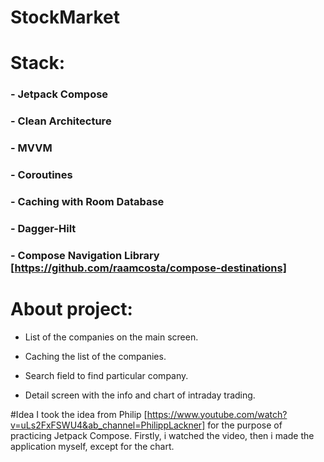 # StockMarket

# Stack:

### - Jetpack Compose

### - Clean Architecture

### - MVVM

### - Coroutines

### - Caching with Room Database

### - Dagger-Hilt

### - Compose Navigation Library [https://github.com/raamcosta/compose-destinations]

# About project:

- List of the companies on the main screen.

- Caching the list of the companies.

- Search field to find particular company.

- Detail screen with the info and chart of intraday trading.

#Idea
I took the idea from Philip [https://www.youtube.com/watch?v=uLs2FxFSWU4&ab_channel=PhilippLackner]
for the purpose of practicing Jetpack Compose. 
Firstly, i watched the video, then i made the application myself, except for the chart.
